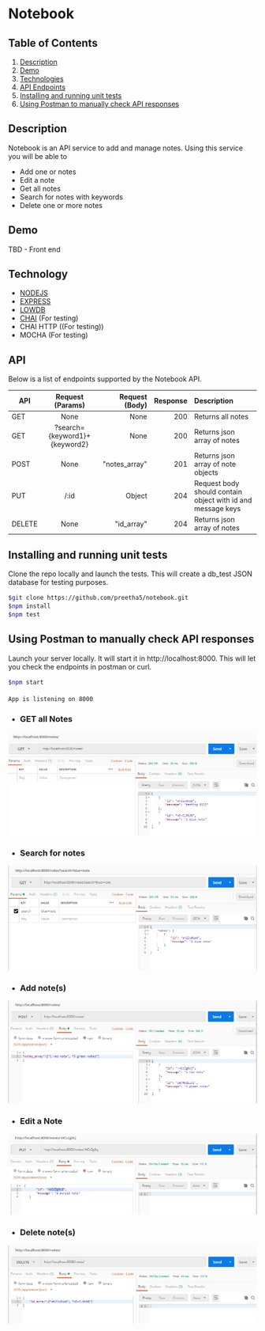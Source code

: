 # Notebook
## Table of Contents

1. [Description](#description)
2. [Demo](#demo)
3. [Technologies](#tech)
4. [API Endpoints](#api)
5. [Installing and running unit tests](#tests)
6. [Using Postman to manually check API responses](#postman)

<a name="description"></a>

## Description
Notebook is an API service to add and manage notes. Using this service you will be able to 
* Add one or notes
* Edit a note
* Get all notes
* Search for notes with keywords
* Delete one or more notes

<a name="tech"></a>

## Demo
TBD - Front end

<a name="tech"></a>

## Technology
* [NODEJS](https://nodejs.org/en/)
* [EXPRESS](https://expressjs.com/)
* [LOWDB](https://www.npmjs.com/package/lowdb)
* [CHAI](https://www.chaijs.com/) (For testing)
* CHAI HTTP ((For testing))
* MOCHA (For testing)

<a name="api"></a>

## API
Below is a list of endpoints supported by the Notebook API.

| API        | Request (Params) | Request (Body)  |Response| Description
| ------------- |:-------------:| -----:|---:|:----|
| GET | None | None |   200 | Returns all notes |
| GET | ?search={keyword1}+{keyword2} | None | 200 | Returns json array of notes 
| POST | None | "notes_array" | 201 | Returns json array of note objects 
| PUT | /:id | Object | 204 | Request body should contain object with id and message keys
| DELETE | None | "id_array" | 204 | Returns json array of notes 



<a name="tests"></a>

## Installing and running unit tests
Clone the repo locally and launch the tests. This will create a db_test JSON database for testing purposes.
``` bash 
$git clone https://github.com/preetha5/notebook.git
$npm install
$npm test
```

<a name="postman"></a>

## Using Postman to manually check API responses
Launch your server locally. It will start it in http://localhost:8000. This will let you check the endpoints in postman or curl.
``` bash
$npm start

App is listening on 8000
```

* ### GET all Notes
![Get All Notes](./screenshots/get_all_notes.jpg?raw=true "View all Notes Page")

* ### Search for notes
![Search Notes](./screenshots/search_notes.jpg?raw=true "Search Notes Page")

* ### Add note(s)
![Add Notes](./screenshots/add_notes.jpg?raw=true "Add Notes Page")


* ### Edit a Note
![Edit Note](./screenshots/edit_note.jpg?raw=true "Edit Note Page")


* ### Delete note(s)
![Delete Notes](./screenshots/delete_notes.jpg?raw=true "Delete Notes Page")



